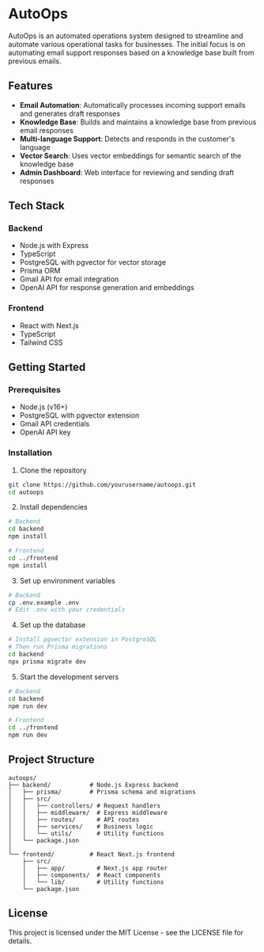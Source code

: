 # AutoOps

AutoOps is an automated operations system designed to streamline and automate various operational tasks for businesses. The initial focus is on automating email support responses based on a knowledge base built from previous emails.

## Features

- **Email Automation**: Automatically processes incoming support emails and generates draft responses
- **Knowledge Base**: Builds and maintains a knowledge base from previous email responses
- **Multi-language Support**: Detects and responds in the customer's language
- **Vector Search**: Uses vector embeddings for semantic search of the knowledge base
- **Admin Dashboard**: Web interface for reviewing and sending draft responses

## Tech Stack

### Backend
- Node.js with Express
- TypeScript
- PostgreSQL with pgvector for vector storage
- Prisma ORM
- Gmail API for email integration
- OpenAI API for response generation and embeddings

### Frontend
- React with Next.js
- TypeScript
- Tailwind CSS

## Getting Started

### Prerequisites
- Node.js (v16+)
- PostgreSQL with pgvector extension
- Gmail API credentials
- OpenAI API key

### Installation

1. Clone the repository
```bash
git clone https://github.com/yourusername/autoops.git
cd autoops
```

2. Install dependencies
```bash
# Backend
cd backend
npm install

# Frontend
cd ../frontend
npm install
```

3. Set up environment variables
```bash
# Backend
cp .env.example .env
# Edit .env with your credentials
```

4. Set up the database
```bash
# Install pgvector extension in PostgreSQL
# Then run Prisma migrations
cd backend
npx prisma migrate dev
```

5. Start the development servers
```bash
# Backend
cd backend
npm run dev

# Frontend
cd ../frontend
npm run dev
```

## Project Structure

```
autoops/
├── backend/           # Node.js Express backend
│   ├── prisma/        # Prisma schema and migrations
│   ├── src/
│   │   ├── controllers/ # Request handlers
│   │   ├── middleware/  # Express middleware
│   │   ├── routes/      # API routes
│   │   ├── services/    # Business logic
│   │   └── utils/       # Utility functions
│   └── package.json
│
└── frontend/          # React Next.js frontend
    ├── src/
    │   ├── app/         # Next.js app router
    │   ├── components/  # React components
    │   └── lib/         # Utility functions
    └── package.json
```

## License

This project is licensed under the MIT License - see the LICENSE file for details.
